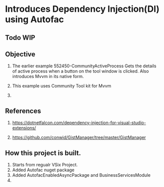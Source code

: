 # Introduces Dependency Injection(DI) using Autofac

## Todo WIP

## Objective
1. The earlier example 552450-CommunityActiveProcess Gets the details of active process when a button on the tool window is clicked. Also introduces Mvvm in its native form.

2. This example uses Community Tool kit for Mvvm

3. 


## References
1. https://dotnetfalcon.com/dependency-injection-for-visual-studio-extensions/

2. https://github.com/conwid/GistManager/tree/master/GistManager


## How this project is built.
1. Starts from regualr VSix Project.
2. Added Autofac nuget package
3. Added AutofacEnabledAsyncPackage and BusinessServicesModule
4. 


